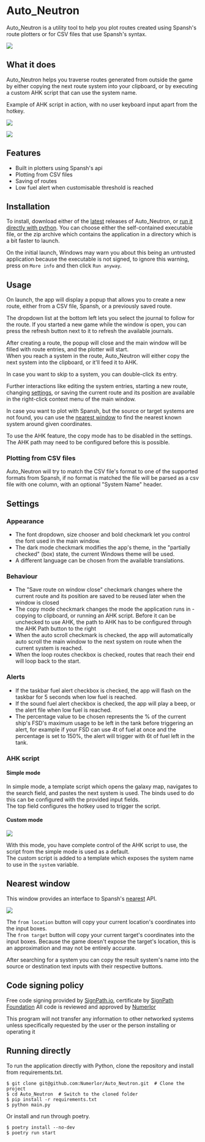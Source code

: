 # Auto_Neutron

Auto_Neutron is a utility tool to help you plot routes created using Spansh's route plotters or for CSV files that use Spansh's syntax.

![](https://i.imgur.com/o10p5mg.png)

## What it does

Auto_Neutron helps you traverse routes generated from outside the game by either copying the next route system into your clipboard, or by executing a custom AHK script that can use the system name.

Example of AHK script in action, with no user keyboard input apart from the hotkey.

![](https://i.imgur.com/ciZ5iQW.jpg)

![](https://i.imgur.com/xzq2L1U.png)

## Features

* Built in plotters using Spansh's api
* Plotting from CSV files
* Saving of routes
* Low fuel alert when customisable threshold is reached

## Installation

To install, download either of the [latest](https://github.com/Numerlor/Auto_Neutron/releases/latest) releases of Auto_Neutron, or [run it directly with python](#running-directly).
You can choose either the self-contained executable file, or the zip archive which contains the application in a directory which is a bit faster to launch.

On the initial launch, Windows may warn you about this being an untrusted application because the executable is not signed, to ignore this warning, press on `More info` and then click `Run anyway`.

## Usage

On launch, the app will display a popup that allows you to create a new route, either from a CSV file, Spansh, or a previously saved route.

The dropdown list at the bottom left lets you select the journal to follow for the route. If you started a new game while the window is open, you can press the refresh button next to it to refresh the available journals.

After creating a route, the popup will close and the main window will be filled with route entries, and the plotter will start.\
When you reach a system in the route, Auto_Neutron will either copy the next system into the clipboard, or it'll feed it to AHK.

In case you want to skip to a system, you can double-click its entry.

Further interactions like editing the system entries, starting a new route, changing [settings](#settings), or saving the current route and its position are available in the right-click context menu of the main window.

In case you want to plot with Spansh, but the source or target systems are not found, you can use the [nearest window](#nearest-window) to find the nearest known system around given coordinates.

To use the AHK feature, the copy mode has to be disabled in the settings. The AHK path may need to be configured before this is possible.

### Plotting from CSV files

Auto_Neutron will try to match the CSV file's format to one of the supported formats from Spansh, if no format is matched the file will be parsed as a csv file with one column, with an optional "System Name" header.

## Settings
### Appearance
* The font dropdown, size chooser and bold checkmark let you control the font used in the main window.
* The dark mode checkmark modifies the app's theme, in the "partially checked" (box) state, the current Windows theme will be used.
* A different language can be chosen from the available translations.

### Behaviour
* The "Save route on window close" checkmark changes where the current route and its position are saved to be reused later when the window is closed
* The copy mode checkmark changes the mode the application runs in - copying to clipboard, or running an AHK script. Before it can be unchecked to use AHK, the path to AHK has to be configured through the AHK Path button to the right
* When the auto scroll checkmark is checked, the app will automatically auto scroll the main window to the next system on route when the current system is reached.
* When the loop routes checkbox is checked, routes that reach their end will loop back to the start.

### Alerts
* If the taskbar fuel alert checkbox is checked, the app will flash on the taskbar for 5 seconds when low fuel is reached.
* If the sound fuel alert checkbox is checked, the app will play a beep, or the alert file when low fuel is reached.
* The percentage value to be chosen represents the % of the current ship's FSD's maximum usage to be left in the tank before triggering an alert, for example if your FSD can use 4t of fuel at once and the percentage is set to 150%, the alert will trigger with 6t of fuel left in the tank.

### AHK script

#### Simple mode
In simple mode, a template script which opens the galaxy map, navigates to the search field, and pastes the next system is used. The binds used to do this can be configured with the provided input fields.\
The top field configures the hotkey used to trigger the script.

#### Custom mode

![](https://i.imgur.com/RYVthYw.png)

With this mode, you have complete control of the AHK script to use, the script from the simple mode is used as a default.\
The custom script is added to a template which exposes the system name to use in the `system` variable.

## Nearest window
This window provides an interface to Spansh's [nearest](https://www.spansh.co.uk/nearest) API.

![](https://i.imgur.com/X9EQbUm.png)

The `from location` button will copy your current location's coordinates into the input boxes.\
The `from target` button will copy your current target's coordinates into the input boxes. Because the game doesn't expose the target's location, this is an approximation and may not be entirely accurate.

After searching for a system you can copy the result system's name into the source or destination text inputs with their respective buttons.

## Code signing policy
Free code signing provided by [SignPath.io](https://about.signpath.io/), certificate by [SignPath Foundation](https://signpath.org/)
All code is reviewed and approved by [Numerlor](https://github.com/Numerlor)

This program will not transfer any information to other networked systems unless specifically requested by the user or the person installing or operating it

## Running directly
To run the application directly with Python, clone the repository and install from requirements.txt.
```shell
$ git clone git@github.com:Numerlor/Auto_Neutron.git  # Clone the project
$ cd Auto_Neutron  # Switch to the cloned folder
$ pip install -r requirements.txt
$ python main.py
```
Or install and run through poetry.
```shell
$ poetry install --no-dev
$ poetry run start
```
